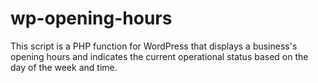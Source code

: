 # wp-opening-hours
This script is a PHP function for WordPress that displays a business's opening hours and indicates the current operational status based on the day of the week and time.
